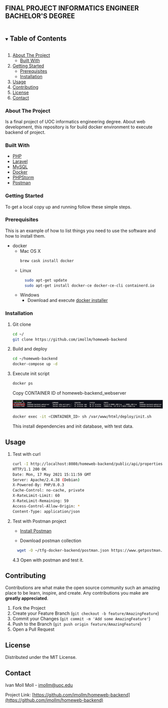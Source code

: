 ## FINAL PROJECT INFORMATICS ENGINEER BACHELOR'S DEGREE
<!-- TABLE OF CONTENTS -->
<details open="open">
  <summary><h2 style="display: inline-block">Table of Contents</h2></summary>
  <ol>
    <li>
      <a href="#about-the-project">About The Project</a>
      <ul>
        <li><a href="#built-with">Built With</a></li>
      </ul>
    </li>
    <li>
      <a href="#getting-started">Getting Started</a>
      <ul>
        <li><a href="#prerequisites">Prerequisites</a></li>
        <li><a href="#installation">Installation</a></li>
      </ul>
    </li>
    <li><a href="#usage">Usage</a></li>
    <li><a href="#contributing">Contributing</a></li>
    <li><a href="#license">License</a></li>
    <li><a href="#contact">Contact</a></li>
  </ol>
</details>



<!-- ABOUT THE PROJECT -->
### About The Project

Is a final project of UOC informatics engineering degree. About web development, this repository is for build docker environment to execute backend of project.

### Built With

* [PHP](https://www.php.net/)
* [Laravel](https://laravel.com/)
* [MySQL](https://www.mysql.com/)
* [Docker](https://www.docker.com/)
* [PHPStorm](https://www.jetbrains.com/es-es/phpstorm/)
* [Postman](https://www.postman.com/)


<!-- GETTING STARTED -->
### Getting Started

To get a local copy up and running follow these simple steps.

### Prerequisites

This is an example of how to list things you need to use the software and how to install them.
* docker
    * Mac OS X
        ```sh
        brew cask install docker
        ```
    * Linux
      ```sh
        sudo apt-get update
        sudo apt-get install docker-ce docker-ce-cli containerd.io
      ```
    * Windows
        - Download and execute [docker installer](https://desktop.docker.com/win/stable/Docker%20Desktop%20Installer.exe)

### Installation

1. Git clone
   ```sh
   cd ~/
   git clone https://github.com/imollm/homeweb-backend
   ```
2. Build and deploy
   ```sh
   cd ~/homeweb-backend
   docker-compose up -d
   ```
3. Execute init script
   ```sh
   docker ps
   ```
   Copy CONTAINER ID of homeweb-backend_webserver

    <p><img src="./docs/images/docker_ps.png" alt=""/></p>

    ```sh
   docker exec -it <CONTAINER_ID> sh /var/www/html/deploy/init.sh
   ```
   
    This install dependencies and init database, with test data.

## Usage

1. Test with curl
    ```sh
    curl -I http://localhost:8080/homeweb-backend/public/api/properties/index
    HTTP/1.1 200 OK
    Date: Mon, 17 May 2021 15:11:59 GMT
    Server: Apache/2.4.38 (Debian)
    X-Powered-By: PHP/8.0.3
    Cache-Control: no-cache, private
    X-RateLimit-Limit: 60
    X-RateLimit-Remaining: 59
    Access-Control-Allow-Origin: *
    Content-Type: application/json
    ```
2. Test with Postman project

   * [Install Postman](https://www.postman.com/downloads/)

   * Download postman collection
    ```sh
      wget -O ~/tfg-docker-backend/postman.json https://www.getpostman.com/collections/c02928439a50147cc744
    ```

   4.3 Open with postman and test it.

<!-- CONTRIBUTING -->
## Contributing

Contributions are what make the open source community such an amazing place to be learn, inspire, and create. Any contributions you make are **greatly appreciated**.

1. Fork the Project
2. Create your Feature Branch (`git checkout -b feature/AmazingFeature`)
3. Commit your Changes (`git commit -m 'Add some AmazingFeature'`)
4. Push to the Branch (`git push origin feature/AmazingFeature`)
5. Open a Pull Request

<!-- LICENSE -->
## License

Distributed under the MIT License.

<!-- CONTACT -->
## Contact

Ivan Moll Moll - imollm@uoc.edu

Project Link: [https://github.com/imollm/homeweb-backend](https://github.com/imollm/homeweb-backend)
